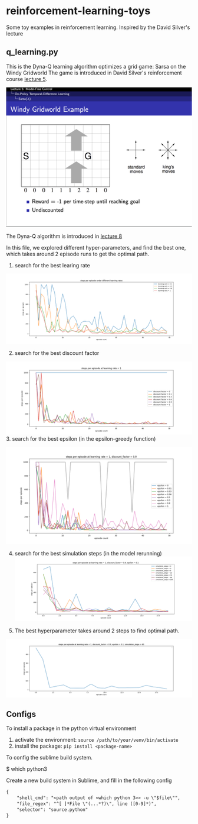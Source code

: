 # reinforcement-learning-toys
Some toy examples in reinforcement learning. Inspired by the David Silver's lecture


## q_learning.py

This is the Dyna-Q learning algorithm optimizes a grid game: Sarsa on the Windy Gridworld
The game is introduced in David Silver's reinforcement course [lecture 5](https://youtu.be/0g4j2k_Ggc4?feature=shared&t=2983).

![](https://github.com/zjusbo/reinforcement-learning-toys/blob/main/assets/q_learning/problem_setup.png)

The Dyna-Q algorithm is introduced in [lecture 8](https://youtu.be/ItMutbeOHtc?si=vmOCb08iacUwLyuT&t=3240)

In this file, we explored different hyper-parameters, and find the best one, which takes around 2 episode runs to get the optimal path.

1. search for the best learing rate

![](https://github.com/zjusbo/reinforcement-learning-toys/blob/main/assets/q_learning/Figure_1.png)

2. search for the best discount factor

![](https://github.com/zjusbo/reinforcement-learning-toys/blob/main/assets/q_learning/Figure_2.png)
3. search for the best epsilon (in the epsilon-greedy function)

![](https://github.com/zjusbo/reinforcement-learning-toys/blob/main/assets/q_learning/Figure_3.png)

4. search for the best simulation steps (in the model rerunning)
![](https://github.com/zjusbo/reinforcement-learning-toys/blob/main/assets/q_learning/Figure_4.png)

5. The best hyperparameter takes around 2 steps to find optimal path.

![](https://github.com/zjusbo/reinforcement-learning-toys/blob/main/assets/q_learning/Figure_5.png)



## Configs

To install a package in the python virtual environment

1. activate the environment: `source /path/to/your/venv/bin/activate`
2. install the package: `pip install <package-name>`



To config the sublime build system.

$ which python3

Create a new build system in Sublime, and fill in the following config
```
{
    "shell_cmd": "<path output of <which python 3>> -u \"$file\"",
    "file_regex": "^[ ]*File \"(...*?)\", line ([0-9]*)",
    "selector": "source.python"
}
```
